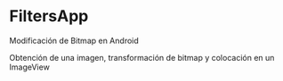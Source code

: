 # FiltersApp
Modificación de Bitmap en Android

Obtención de una imagen, transformación de bitmap y colocación en un ImageView
